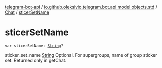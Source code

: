 [telegram-bot-api](../../index.md) / [io.github.oleksivio.telegram.bot.api.model.objects.std](../index.md) / [Chat](index.md) / [sticerSetName](./sticer-set-name.md)

# sticerSetName

`var sticerSetName: `[`String`](https://kotlinlang.org/api/latest/jvm/stdlib/kotlin/-string/index.html)`?`

sticker_set_name [String](https://kotlinlang.org/api/latest/jvm/stdlib/kotlin/-string/index.html) Optional. For supergroups, name of group sticker set. Returned only in getChat.


